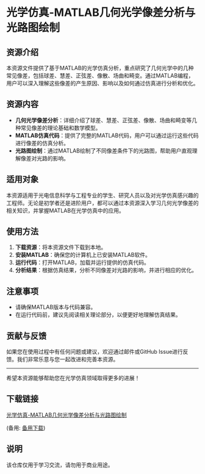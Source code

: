 # 光学仿真-MATLAB几何光学像差分析与光路图绘制

## 资源介绍

本资源文件提供了基于MATLAB的光学仿真分析，重点研究了几何光学中的几种常见像差，包括球差、慧差、正弦差、像散、场曲和畸变。通过MATLAB编程，用户可以深入理解这些像差的产生原因、影响以及如何通过仿真进行分析和优化。

## 资源内容

- **几何光学像差分析**：详细介绍了球差、慧差、正弦差、像散、场曲和畸变等几种常见像差的理论基础和数学模型。
- **MATLAB仿真代码**：提供了完整的MATLAB代码，用户可以通过运行这些代码进行像差的仿真分析。
- **光路图绘制**：通过MATLAB绘制了不同像差条件下的光路图，帮助用户直观理解像差对光路的影响。

## 适用对象

本资源适用于光电信息科学与工程专业的学生、研究人员以及对光学仿真感兴趣的工程师。无论是初学者还是进阶用户，都可以通过本资源深入学习几何光学像差的相关知识，并掌握MATLAB在光学仿真中的应用。

## 使用方法

1. **下载资源**：将本资源文件下载到本地。
2. **安装MATLAB**：确保您的计算机上已安装MATLAB软件。
3. **运行代码**：打开MATLAB，加载并运行提供的仿真代码。
4. **分析结果**：根据仿真结果，分析不同像差对光路的影响，并进行相应的优化。

## 注意事项

- 请确保MATLAB版本与代码兼容。
- 在运行代码前，建议先阅读相关理论部分，以便更好地理解仿真结果。

## 贡献与反馈

如果您在使用过程中有任何问题或建议，欢迎通过邮件或GitHub Issue进行反馈。我们非常乐意与您一起改进和完善本资源。

---

希望本资源能够帮助您在光学仿真领域取得更多的进展！

## 下载链接
[光学仿真-MATLAB几何光学像差分析与光路图绘制](https://pan.quark.cn/s/e624cc195780) 

(备用: [备用下载](https://pan.baidu.com/s/1c-SUa23kwdaTLC6hoej0vA?pwd=1234))

## 说明

该仓库仅用于学习交流，请勿用于商业用途。
